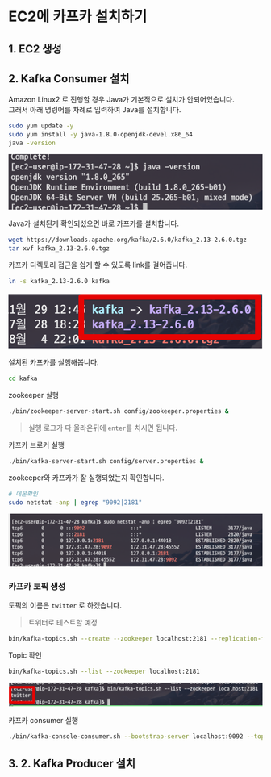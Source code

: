 # EC2에 카프카 설치하기

## 1. EC2 생성

## 2. Kafka Consumer 설치

Amazon Linux2 로 진행할 경우 Java가 기본적으로 설치가 안되어있습니다.  
그래서 아래 명령어를 차례로 입력하여 Java를 설치합니다.

```bash
sudo yum update -y 
sudo yum install -y java-1.8.0-openjdk-devel.x86_64
java -version
```

![java](./images/java.png)

Java가 설치된게 확인되셨으면 바로 카프카를 설치합니다.

```bash
wget https://downloads.apache.org/kafka/2.6.0/kafka_2.13-2.6.0.tgz
tar xvf kafka_2.13-2.6.0.tgz  
```

카프카 디렉토리 접근을 쉽게 할 수 있도록 link를 걸어줍니다.

```bash
ln -s kafka_2.13-2.6.0 kafka
```

![kafka1](./images/kafka1.png)

설치된 카프카를 실행해봅니다.

```bash
cd kafka
```

zookeeper 실행

```bash
./bin/zookeeper-server-start.sh config/zookeeper.properties & 
```

> 실행 로그가 다 올라온뒤에 ```enter```를 치시면 됩니다.

카프카 브로커 실행

```bash
./bin/kafka-server-start.sh config/server.properties & 
```

zookeeper와 카프카가 잘 실행되었는지 확인합니다.

```bash
# 데몬확인
sudo netstat -anp | egrep "9092|2181"
```

![netstat](./images/netstat.png)

### 카프카 토픽 생성

토픽의 이름은 ```twitter``` 로 하겠습니다.  

> 트위터로 테스트할 예정

```bash
bin/kafka-topics.sh --create --zookeeper localhost:2181 --replication-factor 1 --partitions 1 --topic twitter &
```

Topic 확인 

```bash
bin/kafka-topics.sh --list --zookeeper localhost:2181 
```

![kafka2](./images/kafka2.png)

카프카 consumer 실행

```bash
./bin/kafka-console-consumer.sh --bootstrap-server localhost:9092 --topic twitter --from-beginning
```

## 3. 2. Kafka Producer 설치